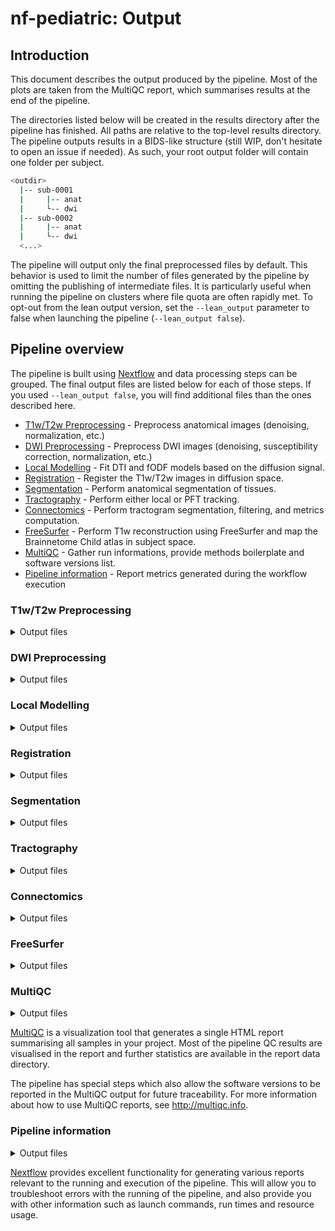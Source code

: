 # nf-pediatric: Output

## Introduction

This document describes the output produced by the pipeline. Most of the plots are taken from the MultiQC report, which summarises results at the end of the pipeline.

The directories listed below will be created in the results directory after the pipeline has finished. All paths are relative to the top-level results directory. The pipeline outputs results in a BIDS-like structure (still WIP, don't hesitate to open an issue if needed). As such, your root output folder will contain one folder per subject.

```bash
<outdir>
  |-- sub-0001
  |     |-- anat
  |     └-- dwi
  |-- sub-0002
  |     |-- anat
  |     └-- dwi
  <...>
```

The pipeline will output only the final preprocessed files by default. This behavior is used to limit the number of files generated by the pipeline by omitting the publishing of intermediate files. It is particularly useful when running the pipeline on clusters where file quota are often rapidly met. To opt-out from the lean output version, set the `--lean_output` parameter to false when launching the pipeline (`--lean_output false`).

## Pipeline overview

The pipeline is built using [Nextflow](https://www.nextflow.io/) and data processing steps can be grouped. The final output files are listed below for each of those steps. If you used `--lean_output false`, you will find additional files than the ones described here.

- [T1w/T2w Preprocessing](#t1wt2w-preprocessing) - Preprocess anatomical images (denoising, normalization, etc.)
- [DWI Preprocessing](#dwi-preprocessing) - Preprocess DWI images (denoising, susceptibility correction, normalization, etc.)
- [Local Modelling](#local-modelling) - Fit DTI and fODF models based on the diffusion signal.
- [Registration](#registration) - Register the T1w/T2w images in diffusion space.
- [Segmentation](#segmentation) - Perform anatomical segmentation of tissues.
- [Tractography](#tractography) - Perform either local or PFT tracking.
- [Connectomics](#connectomics) - Perform tractogram segmentation, filtering, and metrics computation.
- [FreeSurfer](#freesurfer) - Perform T1w reconstruction using FreeSurfer and map the Brainnetome Child atlas in subject space.
- [MultiQC](#multiqc) - Gather run informations, provide methods boilerplate and software versions list.
- [Pipeline information](#pipeline-information) - Report metrics generated during the workflow execution

### T1w/T2w Preprocessing

<details markdown="1">
<summary>Output files</summary>

- `anat/`
  - `*_space-orig_desc-preproc_T1w.nii.gz`: Final preprocessed T1w image in original space.
  - `*_space-orig_desc-T1w_mask.nii.gz`: Final brain mask in original space.
  - `*_space-orig_desc-preproc_T2w.nii.gz`: Final preprocessed T2w image in original space.

</details>

### DWI Preprocessing

<details markdown="1">
<summary>Output files</summary>

- `dwi/`
  - `*_space-orig_desc-preproc_dwi.nii.gz`: Final preprocessed DWI image in original space.
  - `*_space-orig_desc-preproc_dwi.bval`: Final b-values file.
  - `*_space-orig_desc-preproc_dwi.bvec`: Final corrected b-vectors file.
  - `*_space-orig_desc-preproc_b0.nii.gz`: Final preprocessed B0 image.
  - `*_space-orig_desc-brain_mask.nii.gz`: Final brain mask in original space.

</details>

### Local Modelling

<details markdown="1">
<summary>Output files</summary>

- `dwi/`
  - `*_space-orig_ad.nii.gz`: Axial Diffusivity map.
  - `*_space-orig_rd.nii.gz`: Radial Diffusivity map.
  - `*_space-orig_md.nii.gz`: Mean Diffusivity map.
  - `*_space-orig_fa.nii.gz`: Fractional Anisotropy map.
  - `*_space-orig_mode.nii.gz`: Mode map.
  - `*_space-orig_ga.nii.gz`: Geodesic Anisometry map.
  - `*_space-orig_tensor.nii.gz`: Tensor map.
  - `*_space-orig_rgb.nii.gz`: RGB map.
  - `*_space-orig_fodf.nii.gz`: Fiber oriented distribution functions (fODF).
  - `*_space-orig_afd_max.nii.gz`: Maximum apparent fiber density (AFD) map.
  - `*_space-orig_afd_sum.nii.gz`: Sum of the AFD map.
  - `*_space-orig_afd_total.nii.gz`: AFD total map.
  - `*_space-orig_peaks.nii.gz`: fODF peaks.

</details>

### Registration

<details markdown="1">
<summary>Output files</summary>

- `anat/`
  - `*_from-{T2w,T1w}_to-dwi_affine.mat`: Affine transform from T1w/T2w space to diffusion space.
  - `*_from-{T2w,T1w}_to-dwi_warp.nii.gz`: Non-linear transform from T1w/T2w space to diffusion space.
  - `*_from-dwi_to-{T2w,T1w}_warp.nii.gz`: Non-linear transform from diffusion space to T1w/T2w space.
  - `*_space-diff_desc-preproc_{T2w,T1w}.nii.gz`: Preprocessed T1w/T2w image in diffusion space.

</details>

### Segmentation

<details markdown="1">
<summary>Output files</summary>

- `anat/`
  - `*_space-diff_label-WM_mask.nii.gz`: WM mask in diffusion space.
  - `*_space-diff_label-GM_mask.nii.gz`: GM mask in diffusion space.
  - `*_space-diff_label-CSF_mask.nii.gz`: CSF mask in diffusion space.
  - `*_space-diff_label-WM_probseg.nii.gz`: WM probability map in diffusion space.
  - `*_space-diff_label-GM_probseg.nii.gz`: GM probability map in diffusion space.
  - `*_space-diff_label-CSF_probseg.nii.gz`: CSF probability map in diffusion space.

</details>

### Tractography

<details markdown="1">
<summary>Output files</summary>

- `dwi/`
  - `*_space-diff_desc-local_tracking.nii.gz`: Whole-brain tractogram using local tractography.
  - `*_space-orig_desc-pft_tracking.nii.gz`: Whole-brain tractogram using PFT tractography.
  - `*_space-diff_label-exclude_desc-pft_probseg.nii.gz`: Exclude probability map for PFT tracking.
  - `*_space-diff_label-include_desc-pft_probseg.nii.gz`: Include probability map for PFT tracking.
  - `*_space-diff_label-seeding_desc-local_mask.nii.gz`: Seeding mask for local tracking.
  - `*_space-diff_label-tracking_desc-local_mask.nii.gz`: Tracking mask for local tracking.
  - `*_space-diff_label-seeding_desc-pft_mask.nii.gz`: Seeding mask for PFT tracking.

</details>

### Connectomics

<details markdown="1">
<summary>Output files</summary>

- `dwi/`

  - `*_space-diff_desc-filtered_tracking.{trk,h5}`: Filtered whole-brain tractogram.
  - `*_space-orig_desc-preproc_tracking.h5`: Final preprocessed decomposed whole-brain tractogram.
  - `*.npy`: Connectivity matrices for all supplied metrics.
  - `*.png`: Connectivity matrices visualized as pngs.

- `anat/`
  - `*_space-diff_seg-BrainnetomeChild_dseg.nii.gz`: Atlas labels in diffusion space. Name of the atlas might changed depending on which one is used.

</details>

### FreeSurfer

<details markdown="1">
<summary>Output files</summary>

- `anat/`
  - `*_{reconall,fastsurfer}`: FreeSurfer style output folder for either reconall or fastsurfer.
  - `*_space-orig_seg-BrainnetomeChild_desc-labels.json`: JSON file containing the labels information.
  - `*_space-orig_seg-BrainnetomeChild_desc-labels.txt`: Text file containing the labels information.
  - `*_space-orig_seg-BrainnetomeChild_dseg.nii.gz`: Atlas label file in subject original space.
  - `*_space-orig_seg-BrainnetomeChild_dseg_dilated`: Dilated atlas label file in subject original space.
  - `*_space-orig_seg-BrainnetomeChild_stat-subcortical.stats`: Subcortical statistics file.
  - `*_space-orig_seg-BrainnetomeChild_stat-lh.stats`: Left hemisphere statistics file.
  - `*_space-orig_seg-BrainnetomeChild_stat-rh.stats`: Right hemisphere statistics file.

</details>

### MultiQC

<details markdown="1">
<summary>Output files</summary>

- `multiqc/`
  - `multiqc_report.html`: a standalone HTML file that can be viewed in your web browser.
  - `multiqc_data/`: directory containing parsed statistics from the different tools used in the pipeline.
  - `multiqc_plots/`: directory containing static images from the report in various formats.

</details>

[MultiQC](http://multiqc.info) is a visualization tool that generates a single HTML report summarising all samples in your project. Most of the pipeline QC results are visualised in the report and further statistics are available in the report data directory.

The pipeline has special steps which also allow the software versions to be reported in the MultiQC output for future traceability. For more information about how to use MultiQC reports, see <http://multiqc.info>.

### Pipeline information

<details markdown="1">
<summary>Output files</summary>

- `pipeline_info/`
  - Reports generated by Nextflow: `execution_report.html`, `execution_timeline.html`, `execution_trace.txt` and `pipeline_dag.dot`/`pipeline_dag.svg`.
  - Reports generated by the pipeline: `pipeline_report.html`, `pipeline_report.txt` and `software_versions.yml`. The `pipeline_report*` files will only be present if the `--email` / `--email_on_fail` parameter's are used when running the pipeline.
  - Reformatted samplesheet files used as input to the pipeline: `samplesheet.valid.csv`.
  - Parameters used by the pipeline run: `params.json`.

</details>

[Nextflow](https://www.nextflow.io/docs/latest/tracing.html) provides excellent functionality for generating various reports relevant to the running and execution of the pipeline. This will allow you to troubleshoot errors with the running of the pipeline, and also provide you with other information such as launch commands, run times and resource usage.

